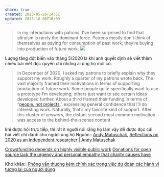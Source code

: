 ```yaml
---
share: true
created: 2023-05-26T14:51
updated: 2023-10-06T16:09
---
```


> In my interactions with patrons, I’ve been surprised to find that altruism is rarely the dominant force. Patrons mostly don’t think of themselves as paying for consumption of past work; they’re buying into production of future work.
![](https://andymatuschak.org/static/2020/graph.png) 

Lượng tăng đột biến vào tháng 5/2020 là khi anh quyết định sẽ viết thêm nhiều bài viết độc quyền chỉ những ai úng hộ mới có.

>In December of 2020, I asked my patrons to briefly explain why they support my work. Roughly a quarter of my patrons wrote back. The vast majority framed their motivations in terms of supporting production of future work. Some people quite specifically want to use a prototype I’m developing; others just want to see certain ideas developed further. About a third framed their funding in terms of “[people, not projects](https://www.nature.com/articles/477529a),” expressing general confidence that I’ll do interesting work. Naturally, that’s my favorite kind of support. After this cluster of answers, the distant second most common motivation was access to the behind-the-scenes content.

khi được hỏi trực tiếp, thì rất ít người nói rằng họ làm vậy để được đọc cái bài viết chỉ dành cho người ủng hộ
Nguồn:: [Andy Matuschak](../../../%CE%9E%20Ngu%E1%BB%93n/M%C3%B4i%20tr%C6%B0%E1%BB%9Dng%20ngh%C4%A9,%20nh%E1%BA%ADn%20th%E1%BB%A9c%20t%C4%83ng%20c%C6%B0%E1%BB%9Dng/Andy%20Matuschak.md), [Reflections on 2020 as an independent researcher | Andy Matuschak](https://andymatuschak.org/2020/)

[Crowdfunding depends on highly visible public work](./Crowdfunding%20depends%20on%20highly%20visible%20public%20work.md) [Donations for open source lack the urgency and personal empathy that charity causes have](./Donations%20for%20open%20source%20lack%20the%20urgency%20and%20personal%20empathy%20that%20charity%20causes%20have.md)

Khó khăn:: [Phỏng vấn thường kém chính xác trong việc dự đoán các hành vi tương lai của người dùng](../../Nghi%C3%AAn%20c%E1%BB%A9u,%20t%C3%ACm%20%C3%BD%20t%C6%B0%E1%BB%9Fng/Ng%C6%B0%E1%BB%9Di%20d%C3%B9ng/Ph%E1%BB%8Fng%20v%E1%BA%A5n/Ph%E1%BB%8Fng%20v%E1%BA%A5n%20th%C6%B0%E1%BB%9Dng%20k%C3%A9m%20ch%C3%ADnh%20x%C3%A1c%20trong%20vi%E1%BB%87c%20d%E1%BB%B1%20%C4%91o%C3%A1n%20c%C3%A1c%20h%C3%A0nh%20vi%20t%C6%B0%C6%A1ng%20lai%20c%E1%BB%A7a%20ng%C6%B0%E1%BB%9Di%20d%C3%B9ng.md)

